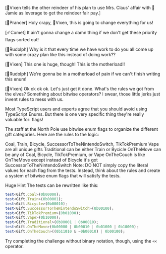[🌟Vixen tells the other reindeer of his plan to use Mrs. Claus' affair with 🪩Jamie as leverage to get the reindeer fair pay.]

[🦌Prancer] Holy crapy, 🌟Vixen, this is going to change everything for us!

[☄️Comet] It ain't gonna change a damn thing if we don't get these priority flags sorted out!

[🔴Rudolph] Why is it that every time we have work to do you all come up with some crazy plan like this instead of doing work??

[🌟Vixen] This one is huge, though! This is the motherload!!

[🔴Rudolph] We're gonna be in a motherload of pain if we can't finish writing this enum!

[🌟Vixen] Ok ok ok ok. Let's just get it done. What's the rules we got from the elves? Something about bitwise operators? I swear, those little jerks just invent rules to mess with us.

Most TypeScript users and experts agree that you should avoid using TypeScript Enums. But there is one very specific thing they're really valuable for: flags!

The staff at the North Pole use bitwise enum flags to organize the different gift categories. Here are the rules to the logic:

Coal, Train, Bicycle, SuccessorToTheNintendoSwitch, TikTokPremium Vape are all unique gifts
Traditional can be either Train or Bycicle
OnTheMove can be any of Coal, Bicycle, TikTokPremium, or Vape
OnTheCouch is like OnTheMove except instead of Bicycle it's got SuccessorToTheNintendoSwitch
Note: DO NOT simply copy the literal values for each flag from the tests. Instead, think about the rules and create a system of bitwise enum flags that will satisfy the tests.

Huge Hint
The tests can be rewritten like this:

```ts
test<Gift.Coal>(0b00000);
test<Gift.Train>(0b00001);
test<Gift.Bicycle>(0b00010);
test<Gift.SuccessorToTheNintendoSwitch>(0b00100);
test<Gift.TikTokPremium>(0b01000);
test<Gift.Vape>(0b10000);
test<Gift.Traditional>(0b00001 | 0b00010);
test<Gift.OnTheMove>(0b00000 | 0b00010 | 0b01000 | 0b10000);
test<Gift.OnTheCouch>((0b11010 & ~0b00010) | 0b00100);
```

Try completing the challenge without binary notation, though, using the `<<` operator.
